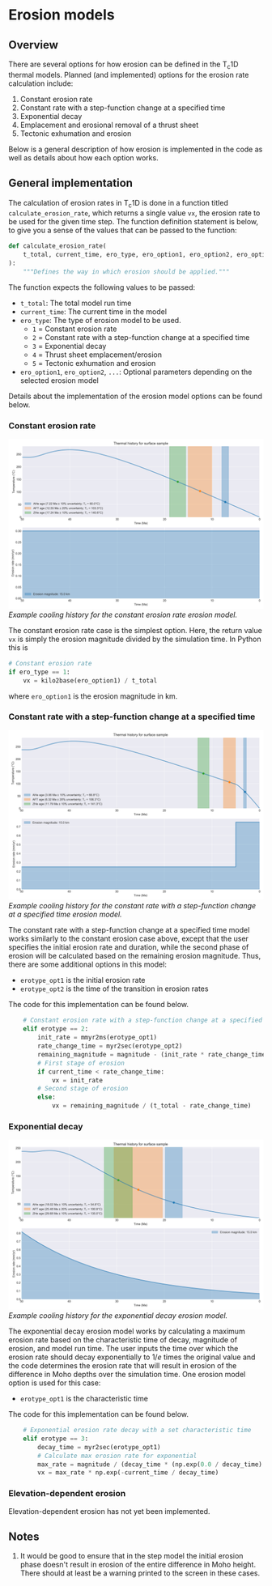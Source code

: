 # Erosion models

## Overview

There are several options for how erosion can be defined in the T<sub>c</sub>1D thermal models.
Planned (and implemented) options for the erosion rate calculation include:

1. Constant erosion rate
2. Constant rate with a step-function change at a specified time
3. Exponential decay
4. Emplacement and erosional removal of a thrust sheet
5. Tectonic exhumation and erosion

Below is a general description of how erosion is implemented in the code as well as details about how each option works.

## General implementation

The calculation of erosion rates in T<sub>c</sub>1D is done in a function titled `calculate_erosion_rate`, which returns a single value `vx`, the erosion rate to be used for the given time step.
The function definition statement is below, to give you a sense of the values that can be passed to the function:

```python
def calculate_erosion_rate(
    t_total, current_time, ero_type, ero_option1, ero_option2, ero_option3, ero_option4, ero_option5
):
    """Defines the way in which erosion should be applied."""
```

The function expects the following values to be passed:

- `t_total`: The total model run time
- `current_time`: The current time in the model
- `ero_type`: The type of erosion model to be used.
  - `1` = Constant erosion rate
  - `2` = Constant rate with a step-function change at a specified time
  - `3` = Exponential decay
  - `4` = Thrust sheet emplacement/erosion
  - `5` = Tectonic exhumation and erosion
- `ero_option1`, `ero_option2`, `...`: Optional parameters depending on the selected erosion model

Details about the implementation of the erosion model options can be found below.

### Constant erosion rate

![Constant erosion rate model example](png/cooling_hist_erotype1.png)<br/>
*Example cooling history for the constant erosion rate erosion model.*

The constant erosion rate case is the simplest option. Here, the return value `vx` is simply the erosion magnitude divided by the simulation time. In Python this is

```python
# Constant erosion rate
if ero_type == 1:
    vx = kilo2base(ero_option1) / t_total
```

where `ero_option1` is the erosion magnitude in km.

### Constant rate with a step-function change at a specified time

![Step-function change in erosion rate model example](png/cooling_hist_erotype2.png)<br/>
*Example cooling history for the constant rate with a step-function change at a specified time erosion model.*

The constant rate with a step-function change at a specified time model works similarly to the constant erosion case above, except that the user specifies the initial erosion rate and duration, while the second phase of erosion will be calculated based on the remaining erosion magnitude. Thus, there are some additional options in this model:

- `erotype_opt1` is the initial erosion rate
- `erotype_opt2` is the time of the transition in erosion rates

The code for this implementation can be found below.

```python
    # Constant erosion rate with a step-function change at a specified time
    elif erotype == 2:
        init_rate = mmyr2ms(erotype_opt1)
        rate_change_time = myr2sec(erotype_opt2)
        remaining_magnitude = magnitude - (init_rate * rate_change_time)
        # First stage of erosion
        if current_time < rate_change_time:
            vx = init_rate
        # Second stage of erosion
        else:
            vx = remaining_magnitude / (t_total - rate_change_time)
```

### Exponential decay

![Exponential decay in erosion rate model example](png/cooling_hist_erotype3.png)<br/>
*Example cooling history for the exponential decay erosion model.*

The exponential decay erosion model works by calculating a maximum erosion rate based on the characteristic time of decay, magnitude of erosion, and model run time. The user inputs the time over which the erosion rate should decay exponentially to $1/e$ times the original value and the code determines the erosion rate that will result in erosion of the difference in Moho depths over the simulation time. One erosion model option is used for this case:

- `erotype_opt1` is the characteristic time

The code for this implementation can be found below.

```python
    # Exponential erosion rate decay with a set characteristic time
    elif erotype == 3:
        decay_time = myr2sec(erotype_opt1)
        # Calculate max erosion rate for exponential
        max_rate = magnitude / (decay_time * (np.exp(0.0 / decay_time) - np.exp(-t_total / decay_time)))
        vx = max_rate * np.exp(-current_time / decay_time)
```

### Elevation-dependent erosion

Elevation-dependent erosion has not yet been implemented.

## Notes

1. It would be good to ensure that in the step model the initial erosion phase doesn't result in erosion of the entire difference in Moho height. There should at least be a warning printed to the screen in these cases.
